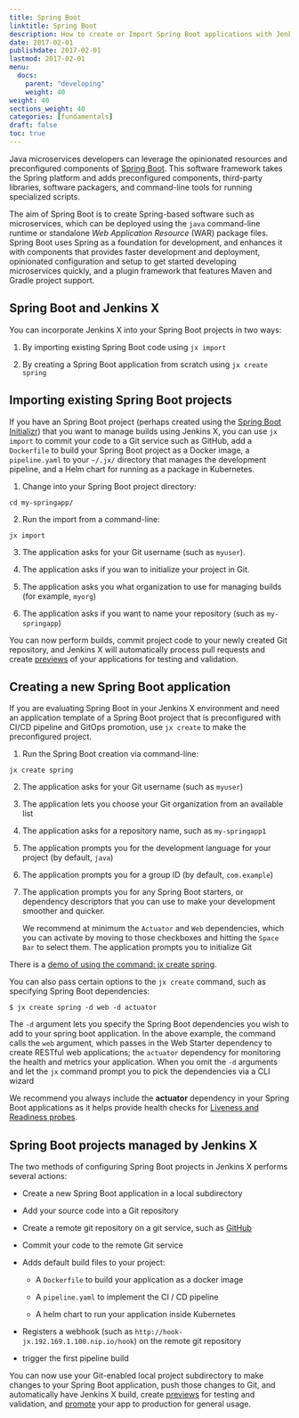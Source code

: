 ```yaml
---
title: Spring Boot
linktitle: Spring Boot
description: How to create or Import Spring Boot applications with Jenkins X
date: 2017-02-01
publishdate: 2017-02-01
lastmod: 2017-02-01
menu:
  docs:
    parent: "developing"
    weight: 40
weight: 40
sections_weight: 40
categories: [fundamentals]
draft: false
toc: true
---
```


Java microservices developers can leverage the opinionated resources and
preconfigured components of [Spring
Boot](https://spring.io/projects/spring-boot). This software framework
takes the Spring platform and adds preconfigured components, third-party
libraries, software packagers, and command-line tools for running
specialized scripts.

The aim of Spring Boot is to create Spring-based software such as
microservices, which can be deployed using the `java` command-line
runtime or standalone *Web Application Resource* (WAR) package files.
Spring Boot uses Spring as a foundation for development, and enhances it
with components that provides faster development and deployment,
opinionated configuration and setup to get started developing
microservices quickly, and a plugin framework that features Maven and
Gradle project support.

## Spring Boot and Jenkins X

You can incorporate Jenkins X into your Spring
Boot projects in two ways:

1.  By importing existing Spring Boot code using `jx import`

2.  By creating a Spring Boot application from scratch using
    `jx create spring`

## Importing existing Spring Boot projects

If you have an Spring Boot project (perhaps created using the [Spring Boot Initializr](http://start.spring.io/)) that you want to manage builds using
Jenkins X, you can use `jx import` to commit your
code to a Git service such as GitHub, add a `Dockerfile` to build your
Spring Boot project as a Docker image, a `pipeline.yaml` to your
`~/.jx/` directory that manages the development pipeline, and a Helm
chart for running as a package in Kubernetes.

1.  Change into your Spring Boot project directory:

```shell
cd my-springapp/
```

2.  Run the import from a command-line:

```shell
jx import
```

3.  The application asks for your Git username (such as `myuser`).

4.  The application asks if you wan to initialize your project in Git.

5.  The application asks you what organization to use for managing
    builds (for example, `myorg`)

6.  The application asks if you want to name your repository (such as
    `my-springapp`)

You can now perform builds, commit project code to your newly created
Git repository, and Jenkins X will automatically
process pull requests and create [previews](/developing/preview) of your applications for testing and validation.

## Creating a new Spring Boot application

If you are evaluating Spring Boot in your Jenkins X environment and need an application template of a Spring Boot project that is preconfigured with CI/CD pipeline and GitOps promotion, use `jx create` to make the preconfigured project.

1.  Run the Spring Boot creation via command-line:

```shell
jx create spring
```

2.  The application asks for your Git username (such as `myuser`)

3.  The application lets you choose your Git organization from an
    available list

4.  The application asks for a repository name, such as
    `my-springapp1`

5.  The application prompts you for the development language for your
    project (by default, `java`)

6.  The application prompts you for a group ID (by default,
    `com.example`)

7.  The application prompts you for any Spring Boot starters, or
    dependency descriptors that you can use to make your development
    smoother and quicker.

    We recommend at minimum the `Actuator` and `Web`
    dependencies, which you can activate by moving to those checkboxes
    and hitting the `Space Bar` to select them. The application
    prompts you to initialize Git

There is a [demo of using the command: jx create spring](/demos/create_spring/).

You can also pass certain options to the `jx create` command, such as specifying Spring Boot dependencies:

```shell
$ jx create spring -d web -d actuator
```

The `-d` argument lets you specify the Spring Boot dependencies you wish to add to your spring boot application. In the above example, the command calls the `web` argument, which passes in the Web Starter dependency to create RESTful web applications; the `actuator` dependency for monitoring the health and metrics your application.  When you omit the `-d` arguments and let the `jx` command prompt you to pick the dependencies via a CLI wizard

We recommend you always include the **actuator** dependency in your Spring Boot applications as it helps provide health checks for [Liveness and Readiness probes](https://kubernetes.io/docs/tasks/configure-pod-container/configure-liveness-readiness-probes/).

## Spring Boot projects managed by Jenkins X

The two methods of configuring Spring Boot projects in Jenkins X performs several actions:

-   Create a new Spring Boot application in a local subdirectory

-   Add your source code into a Git repository

-   Create a remote git repository on a git service, such as
    [GitHub](https://github.com)

-   Commit your code to the remote Git service

-   Adds default build files to your project:

    -   A `Dockerfile` to build your application as a docker image

    -   A `pipeline.yaml` to implement the CI / CD pipeline

    -   A helm chart to run your application inside Kubernetes

-   Registers a webhook (such as
    `http://hook-jx.192.169.1.100.nip.io/hook`) on the remote git
    repository

-   trigger the first pipeline build

You can now use your Git-enabled local project subdirectory to make
changes to your Spring Boot application, push those changes to Git, and
automatically have Jenkins X build, create
[previews](/developing/preview/) for testing and validation, and [promote](/developing/promote) your app to production for general usage.
